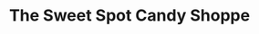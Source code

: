 ---
title: "The Sweet Spot Candy Shoppe"
url: /louisville/the-sweet-spot-candy-shoppe/
shop: Süßwaren
---